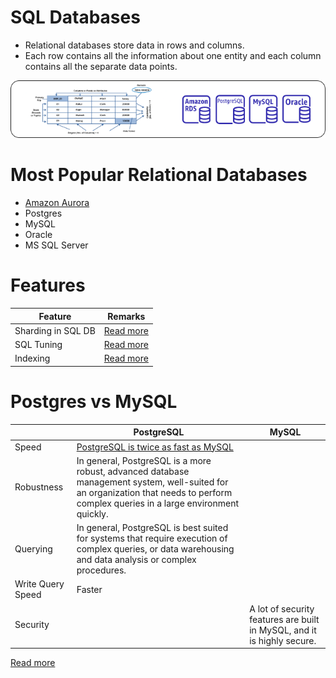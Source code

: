 # SQL Databases
- Relational databases store data in rows and columns.
- Each row contains all the information about one entity and each column contains all the separate data points.

![img.png](../assets/SQL-DifferentDBtypes.drawio.png)

# Most Popular Relational Databases 
- [Amazon Aurora](../../../2_AWSComponents/6_DatabaseServices/AmazonRDS/AmazonAurora/Readme.md)
- Postgres
- MySQL
- Oracle
- MS SQL Server

# Features

| Feature            | Remarks                                               |
|--------------------|-------------------------------------------------------|
| Sharding in SQL DB | [Read more](../1_Glossaries/PartioningSharding.md)    |
| SQL Tuning         | [Read more](SQLTuning.md)                             |
| Indexing           | [Read more](../2_DataStructuresDB/Indexing/Readme.md) |

# Postgres vs MySQL

|                   | PostgreSQL                                                                                                                                                                          | MySQL                                                                   |
|-------------------|-------------------------------------------------------------------------------------------------------------------------------------------------------------------------------------|-------------------------------------------------------------------------|
| Speed             | [PostgreSQL is twice as fast as MySQL](https://itnext.io/benchmark-databases-in-docker-mysql-postgresql-sql-server-7b129368eed7)                                                    |                                                                         |
| Robustness        | In general, PostgreSQL is a more robust, advanced database management system, well-suited for an organization that needs to perform complex queries in a large environment quickly. |                                                                         |
| Querying          | In general, PostgreSQL is best suited for systems that require execution of complex queries, or data warehousing and data analysis or complex procedures.                           |                                                                         |
| Write Query Speed | Faster                                                                                                                                                                              |                                                                         |
| Security          |                                                                                                                                                                                     | A lot of security features are built in MySQL, and it is highly secure. |

[Read more](ttps://www.ibm.com/cloud/blog/postgresql-vs-mysql-whats-the-difference)

